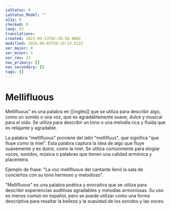 ```yaml
---
iaStatus: 0
iaStatus_Model: ""
a11y: 0
checked: 0
lang: ES
translations: 
created: 2023-09-13T02:30:58.000Z
modified: 2024-04-03T20:19:14.512Z
ver_major: 0
ver_minor: 1
ver_rev: 23
nav_primary: []
nav_secondary: []
tags: []
---
```

# Mellifluous

Mellifluous" es una palabra en [[inglés]] que se utiliza para describir algo, como un sonido o una voz, que es agradablemente suave, dulce y musical para el oído. Se utiliza para describir un tono o una melodía rica y fluida que es relajante y agradable.

La palabra "mellifluous" proviene del latín "mellifluus", que significa "que fluye como la miel". Esta palabra captura la idea de algo que fluye suavemente y es dulce, como la miel. Se utiliza comúnmente para elogiar voces, sonidos, música o palabras que tienen una calidad armónica y placentera.

Ejemplo de frase: "La voz mellifluous del cantante llenó la sala de conciertos con su tono hermoso y melodioso".

"Mellifluous" es una palabra poética y evocativa que se utiliza para describir experiencias auditivas agradables y melodías armoniosas. Su uso es menos común en español, pero se puede utilizar como una forma descriptiva para resaltar la belleza y la suavidad de los sonidos y las voces.